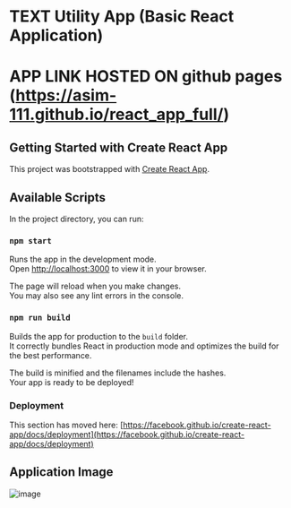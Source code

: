 # TEXT Utility App (Basic React Application)
# APP LINK HOSTED ON github pages (https://asim-111.github.io/react_app_full/)
## Getting Started with Create React App

This project was bootstrapped with [Create React App](https://github.com/facebook/create-react-app).

## Available Scripts

In the project directory, you can run:

### `npm start`

Runs the app in the development mode.\
Open [http://localhost:3000](http://localhost:3000) to view it in your browser.

The page will reload when you make changes.\
You may also see any lint errors in the console.


### `npm run build`

Builds the app for production to the `build` folder.\
It correctly bundles React in production mode and optimizes the build for the best performance.

The build is minified and the filenames include the hashes.\
Your app is ready to be deployed!



### Deployment

This section has moved here: [https://facebook.github.io/create-react-app/docs/deployment](https://facebook.github.io/create-react-app/docs/deployment)


## Application Image
![image](https://user-images.githubusercontent.com/62871675/210215379-2e2e3669-8f6f-4ff6-b59b-1c4ae150ef69.png)
